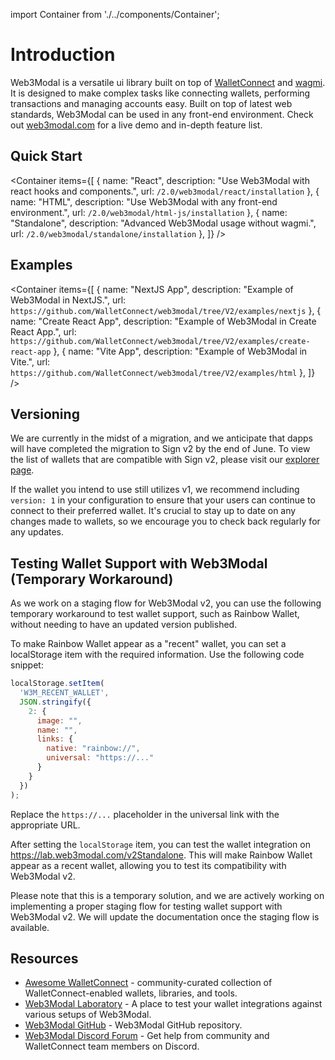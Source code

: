 import Container from './../components/Container';

# Introduction

Web3Modal is a versatile ui library built on top of [WalletConnect](https://walletconnect.com) and [wagmi](https://wagmi.sh). It is designed to make complex tasks like connecting wallets, performing transactions and managing accounts easy. Built on top of latest web standards, Web3Modal can be used in any front-end environment. Check out [web3modal.com](https://web3modal.com) for a live demo and in-depth feature list.

## Quick Start

<Container
items={[
{
name: "React",
description: "Use Web3Modal with react hooks and components.",
url: `/2.0/web3modal/react/installation`
},
{
name: "HTML",
description: "Use Web3Modal with any front-end environment.",
url: `/2.0/web3modal/html-js/installation`
},
{
name: "Standalone",
description: "Advanced Web3Modal usage without wagmi.",
url: `/2.0/web3modal/standalone/installation`
},
]}
/>

## Examples

<Container
items={[
{
name: "NextJS App",
description: "Example of Web3Modal in NextJS.",
url: `https://github.com/WalletConnect/web3modal/tree/V2/examples/nextjs`
},
{
name: "Create React App",
description: "Example of Web3Modal in Create React App.",
url: `https://github.com/WalletConnect/web3modal/tree/V2/examples/create-react-app`
},
{
name: "Vite App",
description: "Example of Web3Modal in Vite.",
url: `https://github.com/WalletConnect/web3modal/tree/V2/examples/html`
},
]}
/>

## Versioning

We are currently in the midst of a migration, and we anticipate that dapps will have completed the migration to Sign v2 by the end of June. To view the list of wallets that are compatible with Sign v2, please visit our [explorer page](https://explorer.walletconnect.com/?type=wallet&version=2).

If the wallet you intend to use still utilizes v1, we recommend including `version: 1` in your configuration to ensure that your users can continue to connect to their preferred wallet. It's crucial to stay up to date on any changes made to wallets, so we encourage you to check back regularly for any updates.

## Testing Wallet Support with Web3Modal (Temporary Workaround)

As we work on a staging flow for Web3Modal v2, you can use the following temporary workaround to test wallet support, such as Rainbow Wallet, without needing to have an updated version published.

To make Rainbow Wallet appear as a "recent" wallet, you can set a localStorage item with the required information. Use the following code snippet:

```javascript
localStorage.setItem(
  'W3M_RECENT_WALLET',
  JSON.stringify({
    2: {
      image: "",
      name: "",
      links: {
        native: "rainbow://",
        universal: "https://..."
      }
    }
  })
);
```

Replace the `https://...` placeholder in the universal link with the appropriate URL.

After setting the `localStorage` item, you can test the wallet integration on https://lab.web3modal.com/v2Standalone. This will make Rainbow Wallet appear as a recent wallet, allowing you to test its compatibility with Web3Modal v2.

Please note that this is a temporary solution, and we are actively working on implementing a proper staging flow for testing wallet support with Web3Modal v2. We will update the documentation once the staging flow is available.

## Resources

- [Awesome WalletConnect](https://github.com/WalletConnect/awesome-walletconnect) - community-curated collection of WalletConnect-enabled wallets, libraries, and tools.
- [Web3Modal Laboratory](https://lab.web3modal.com) - A place to test your wallet integrations against various setups of Web3Modal.
- [Web3Modal GitHub](https://github.com/WalletConnect/web3modal) - Web3Modal GitHub repository.
- [Web3Modal Discord Forum](https://discord.com/channels/492410046307631105/1040016448157925467) - Get help from community and WalletConnect team members on Discord.

